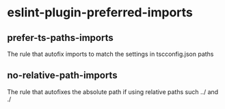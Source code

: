 # eslint-plugin-preferred-imports

## prefer-ts-paths-imports
The rule that autofix imports to match the settings in tscconfig.json paths


## no-relative-path-imports
The rule that autofixes the absolute path if using relative paths such ../ and ./
